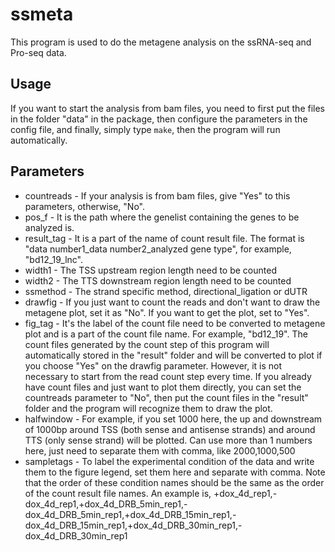 # ssmeta

This program is used to do the metagene analysis on the ssRNA-seq and Pro-seq data.

## Usage

If you want to start the analysis from bam files, you need to first put the files in the folder "data" in the package, then configure the parameters in the config file, and finally, simply type `make`, then the program will run automatically.

## Parameters 
* countreads - If your analysis is from bam files, give "Yes" to this parameters, otherwise, "No".
* pos_f - It is the path where the genelist containing the genes to be analyzed is.
* result_tag - It is a part of the name of count result file. The format is "data number1_data number2_analyzed gene type", for example, "bd12_19_lnc".
* width1 - The TSS upstream region length need to be counted
* width2 - The TTS downstream region length need to be counted
* ssmethod - The strand specific method, directional_ligation or dUTR
* drawfig - If you just want to count the reads and don't want to draw the metagene plot, set it as "No". If you want to get the plot, set to "Yes".
* fig_tag - It's the label of the count file need to be converted to metagene plot and is a part of the count file name. For example, "bd12_19". The count files generated by the count step of this program will automatically stored in the "result" folder and will be converted to plot if you choose "Yes" on the drawfig parameter. However, it is not necessary to start from the read count step every time. If you already have count files and just want to plot them directly, you can set the countreads parameter to "No", then put the count files in the "result" folder and the program will recognize them to draw the plot.
* halfwindow - For example, if you set 1000 here, the up and downstream of 1000bp around TSS (both sense and antisense strands) and around TTS (only sense strand) will be plotted. Can use more than 1 numbers here, just need to separate them with comma, like 2000,1000,500 
* sampletags - To label the experimental condition of the data and write them to the figure legend, set them here and separate with comma. Note that the order of these condition names should be the same as the order of the count result file names. An example is, +dox_4d_rep1,-dox_4d_rep1,+dox_4d_DRB_5min_rep1,-dox_4d_DRB_5min_rep1,+dox_4d_DRB_15min_rep1,-dox_4d_DRB_15min_rep1,+dox_4d_DRB_30min_rep1,-dox_4d_DRB_30min_rep1
